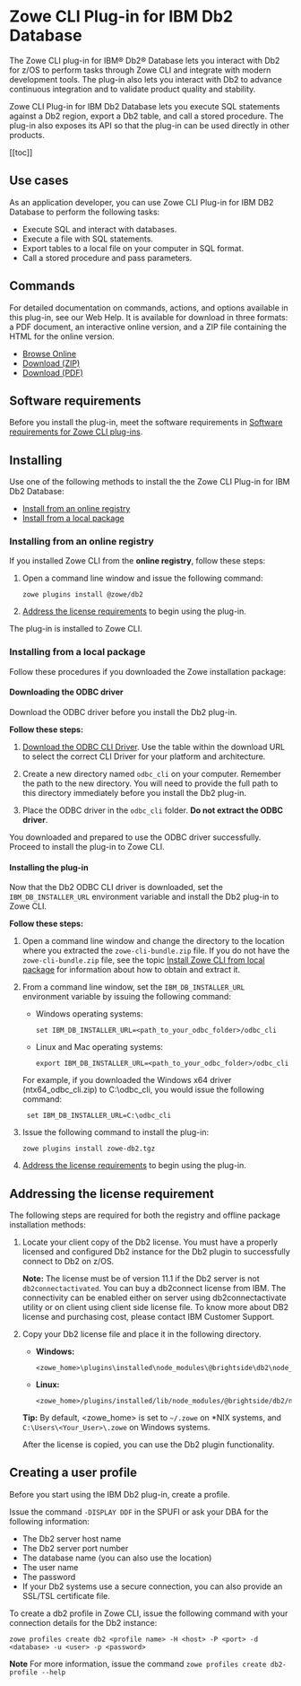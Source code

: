 # Zowe CLI Plug-in for IBM Db2 Database
The Zowe CLI plug-in for IBM® Db2® Database lets you interact with Db2 for z/OS to perform tasks through Zowe CLI and integrate with modern development tools. The plug-in also lets you interact with Db2 to advance continuous integration and to validate product quality and stability.

Zowe CLI Plug-in for IBM Db2 Database lets you execute SQL statements against a Db2 region, export a Db2 table, and call a stored procedure. The plug-in also exposes its API so that the plug-in can be used directly in other products.

[[toc]]
## Use cases

As an application developer, you can use Zowe CLI Plug-in for IBM DB2 Database to perform the following tasks:

  - Execute SQL and interact with databases.
  - Execute a file with SQL statements.
  - Export tables to a local file on your computer in SQL format.
  - Call a stored procedure and pass parameters.

## Commands 

For detailed documentation on commands, actions, and options available in this plug-in, see our Web Help. It is available for download in three formats: a PDF document, an interactive online version, and a ZIP file containing the HTML for the online version.

- <a href="../web_help/index.html" target="_blank">Browse Online</a>
- <a href="../zowe_web_help.zip">Download (ZIP)</a>
- <a href="../CLIReference_Zowe.pdf">Download (PDF)</a>

## Software requirements

Before you install the plug-in, meet the software requirements in [Software requirements for Zowe CLI plug-ins](cli-swreqplugins.md).

## Installing

Use one of the following methods to install the the Zowe CLI Plug-in for IBM Db2 Database:

- [Install from an online registry](#installing-from-an-online-registry)
- [Install from a local package](#installing-from-a-local-package)

### Installing from an online registry

If you installed Zowe CLI from the **online registry**, follow these steps:

1. Open a command line window and issue the following command:

    ```
    zowe plugins install @zowe/db2
    ```

3. [Address the license requirements](#addressing-the-license-requirement) to begin using the plug-in.

The plug-in is installed to Zowe CLI. 

### Installing from a local package

Follow these procedures if you downloaded the Zowe installation package:

#### Downloading the ODBC driver

Download the ODBC driver before you install the Db2 plug-in.

**Follow these steps:**

1. [Download the ODBC CLI Driver](https://github.com/ibmdb/node-ibm_db#-download-clidriver-based-on-your-platform--architecture-from-the-below-ibm-hosted-url). Use the table within the download URL to select the correct CLI Driver for your platform and architecture.

2. Create a new directory named `odbc_cli`  on your computer. Remember the path to the new directory. You will need to provide the full path to this directory immediately before you install the Db2 plug-in.

3. Place the ODBC driver in the `odbc_cli` folder. **Do not extract the ODBC driver**.  

You downloaded and prepared to use the ODBC driver successfully. Proceed to install the plug-in to Zowe CLI. 

#### Installing the plug-in

Now that the Db2 ODBC CLI driver is downloaded, set the `IBM_DB_INSTALLER_URL` environment variable and install the Db2 plug-in to Zowe CLI.

**Follow these steps:**

1. Open a command line window and change the directory to the location where you extracted the `zowe-cli-bundle.zip` file. If you do not have the `zowe-cli-bundle.zip` file, see the topic [Install Zowe CLI from local package](cli-installcli.md#installing-zowe-cli-from-a-local-package) for information about how to obtain and extract it.

2. From a command line window, set the `IBM_DB_INSTALLER_URL` environment variable by issuing the following command:

    - Windows operating systems:

      ```
      set IBM_DB_INSTALLER_URL=<path_to_your_odbc_folder>/odbc_cli
      ```
    - Linux and Mac operating systems:

      ```
      export IBM_DB_INSTALLER_URL=<path_to_your_odbc_folder>/odbc_cli
      ```

    For example, if you downloaded the Windows x64 driver (ntx64_odbc_cli.zip) to C:\odbc_cli, you would issue the following command:
    ```
     set IBM_DB_INSTALLER_URL=C:\odbc_cli
    ```

2. Issue the following command to install the plug-in:

    ```
    zowe plugins install zowe-db2.tgz
    ```

5. [Address the license requirements](#addressing-the-license-requirement) to begin using the plug-in.

## Addressing the license requirement

The following steps are required for both the registry and offline package installation methods: 

1. Locate your client copy of the Db2 license. You must have a properly licensed and configured Db2 instance for the Db2 plugin to successfully connect to Db2 on z/OS. 

    **Note:** The license must be of version 11.1 if the Db2 server is not `db2connectactivated`. You can buy a db2connect license from IBM. The connectivity can be enabled either on server using db2connectactivate utility or on client using client side license file.
    To know more about DB2 license and purchasing cost, please contact IBM Customer Support.

2. Copy your Db2 license file and place it in the following directory.
    - **Windows:**
        ```
        <zowe_home>\plugins\installed\node_modules\@brightside\db2\node_modules\ibm_db\installer\clidriver\license
        ```
    - **Linux:**
        ```
        <zowe_home>/plugins/installed/lib/node_modules/@brightside/db2/node_modules/ibm_db/installer/clidriver/license
        ```
    **Tip:** By default, <zowe_home> is set to `~/.zowe` on \*NIX systems, and `C:\Users\<Your_User>\.zowe` on Windows systems. 

    After the license is copied, you can use the Db2 plugin functionality.

## Creating a user profile

Before you start using the IBM Db2 plug-in, create a profile.

Issue the command `-DISPLAY DDF` in the SPUFI or ask your DBA for the following information:

  - The Db2 server host name
  - The Db2 server port number
  - The database name (you can also use the location)
  - The user name
  - The password
  - If your Db2 systems use a secure connection, you can also
    provide an SSL/TSL certificate file.

To create a db2 profile in Zowe CLI, issue the following command with your connection details for the Db2 instance:

```
zowe profiles create db2 <profile name> -H <host> -P <port> -d <database> -u <user> -p <password>  
```

**Note** For more information, issue the command `zowe profiles create db2-profile --help`
 

